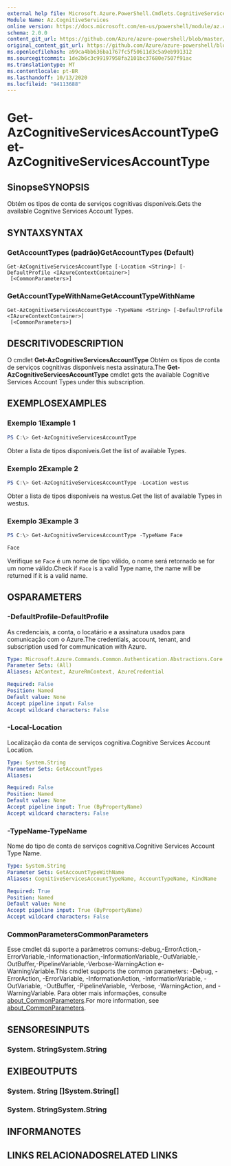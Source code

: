 ```yaml
---
external help file: Microsoft.Azure.PowerShell.Cmdlets.CognitiveServices.dll-Help.xml
Module Name: Az.CognitiveServices
online version: https://docs.microsoft.com/en-us/powershell/module/az.cognitiveservices/get-azcognitiveservicesaccounttype
schema: 2.0.0
content_git_url: https://github.com/Azure/azure-powershell/blob/master/src/CognitiveServices/CognitiveServices/help/Get-AzCognitiveServicesAccountType.md
original_content_git_url: https://github.com/Azure/azure-powershell/blob/master/src/CognitiveServices/CognitiveServices/help/Get-AzCognitiveServicesAccountType.md
ms.openlocfilehash: a99ca4bb636ba1767fc5f50611d3c5a9eb991312
ms.sourcegitcommit: 1de2b6c3c99197958fa2101bc37680e7507f91ac
ms.translationtype: MT
ms.contentlocale: pt-BR
ms.lasthandoff: 10/13/2020
ms.locfileid: "94113688"
---
```

# <span data-ttu-id="d1e25-101">Get-AzCognitiveServicesAccountType</span><span class="sxs-lookup"><span data-stu-id="d1e25-101">Get-AzCognitiveServicesAccountType</span></span>

## <span data-ttu-id="d1e25-102">Sinopse</span><span class="sxs-lookup"><span data-stu-id="d1e25-102">SYNOPSIS</span></span>
<span data-ttu-id="d1e25-103">Obtém os tipos de conta de serviços cognitivas disponíveis.</span><span class="sxs-lookup"><span data-stu-id="d1e25-103">Gets the available Cognitive Services Account Types.</span></span>

## <span data-ttu-id="d1e25-104">SYNTAX</span><span class="sxs-lookup"><span data-stu-id="d1e25-104">SYNTAX</span></span>

### <span data-ttu-id="d1e25-105">GetAccountTypes (padrão)</span><span class="sxs-lookup"><span data-stu-id="d1e25-105">GetAccountTypes (Default)</span></span>
```
Get-AzCognitiveServicesAccountType [-Location <String>] [-DefaultProfile <IAzureContextContainer>]
 [<CommonParameters>]
```

### <span data-ttu-id="d1e25-106">GetAccountTypeWithName</span><span class="sxs-lookup"><span data-stu-id="d1e25-106">GetAccountTypeWithName</span></span>
```
Get-AzCognitiveServicesAccountType -TypeName <String> [-DefaultProfile <IAzureContextContainer>]
 [<CommonParameters>]
```

## <span data-ttu-id="d1e25-107">DESCRITIVO</span><span class="sxs-lookup"><span data-stu-id="d1e25-107">DESCRIPTION</span></span>
<span data-ttu-id="d1e25-108">O cmdlet **Get-AzCognitiveServicesAccountType** Obtém os tipos de conta de serviços cognitivas disponíveis nesta assinatura.</span><span class="sxs-lookup"><span data-stu-id="d1e25-108">The **Get-AzCognitiveServicesAccountType** cmdlet gets the available Cognitive Services Account Types under this subscription.</span></span>

## <span data-ttu-id="d1e25-109">EXEMPLOS</span><span class="sxs-lookup"><span data-stu-id="d1e25-109">EXAMPLES</span></span>

### <span data-ttu-id="d1e25-110">Exemplo 1</span><span class="sxs-lookup"><span data-stu-id="d1e25-110">Example 1</span></span>
```powershell
PS C:\> Get-AzCognitiveServicesAccountType
```

<span data-ttu-id="d1e25-111">Obter a lista de tipos disponíveis.</span><span class="sxs-lookup"><span data-stu-id="d1e25-111">Get the list of available Types.</span></span>

### <span data-ttu-id="d1e25-112">Exemplo 2</span><span class="sxs-lookup"><span data-stu-id="d1e25-112">Example 2</span></span>
```powershell
PS C:\> Get-AzCognitiveServicesAccountType -Location westus
```

<span data-ttu-id="d1e25-113">Obter a lista de tipos disponíveis na westus.</span><span class="sxs-lookup"><span data-stu-id="d1e25-113">Get the list of available Types in westus.</span></span>

### <span data-ttu-id="d1e25-114">Exemplo 3</span><span class="sxs-lookup"><span data-stu-id="d1e25-114">Example 3</span></span>
```powershell
PS C:\> Get-AzCognitiveServicesAccountType -TypeName Face

Face
```

<span data-ttu-id="d1e25-115">Verifique se `Face` é um nome de tipo válido, o nome será retornado se for um nome válido.</span><span class="sxs-lookup"><span data-stu-id="d1e25-115">Check if `Face` is a valid Type name, the name will be returned if it is a valid name.</span></span>

## <span data-ttu-id="d1e25-116">OS</span><span class="sxs-lookup"><span data-stu-id="d1e25-116">PARAMETERS</span></span>

### <span data-ttu-id="d1e25-117">-DefaultProfile</span><span class="sxs-lookup"><span data-stu-id="d1e25-117">-DefaultProfile</span></span>
<span data-ttu-id="d1e25-118">As credenciais, a conta, o locatário e a assinatura usados para comunicação com o Azure.</span><span class="sxs-lookup"><span data-stu-id="d1e25-118">The credentials, account, tenant, and subscription used for communication with Azure.</span></span>

```yaml
Type: Microsoft.Azure.Commands.Common.Authentication.Abstractions.Core.IAzureContextContainer
Parameter Sets: (All)
Aliases: AzContext, AzureRmContext, AzureCredential

Required: False
Position: Named
Default value: None
Accept pipeline input: False
Accept wildcard characters: False
```

### <span data-ttu-id="d1e25-119">-Local</span><span class="sxs-lookup"><span data-stu-id="d1e25-119">-Location</span></span>
<span data-ttu-id="d1e25-120">Localização da conta de serviços cognitiva.</span><span class="sxs-lookup"><span data-stu-id="d1e25-120">Cognitive Services Account Location.</span></span>

```yaml
Type: System.String
Parameter Sets: GetAccountTypes
Aliases:

Required: False
Position: Named
Default value: None
Accept pipeline input: True (ByPropertyName)
Accept wildcard characters: False
```

### <span data-ttu-id="d1e25-121">-TypeName</span><span class="sxs-lookup"><span data-stu-id="d1e25-121">-TypeName</span></span>
<span data-ttu-id="d1e25-122">Nome do tipo de conta de serviços cognitiva.</span><span class="sxs-lookup"><span data-stu-id="d1e25-122">Cognitive Services Account Type Name.</span></span>

```yaml
Type: System.String
Parameter Sets: GetAccountTypeWithName
Aliases: CognitiveServicesAccountTypeName, AccountTypeName, KindName

Required: True
Position: Named
Default value: None
Accept pipeline input: True (ByPropertyName)
Accept wildcard characters: False
```

### <span data-ttu-id="d1e25-123">CommonParameters</span><span class="sxs-lookup"><span data-stu-id="d1e25-123">CommonParameters</span></span>
<span data-ttu-id="d1e25-124">Esse cmdlet dá suporte a parâmetros comuns:-debug,-ErrorAction,-ErrorVariable,-Informationaction,-InformationVariable,-OutVariable,-OutBuffer,-PipelineVariable,-Verbose-WarningAction e-WarningVariable.</span><span class="sxs-lookup"><span data-stu-id="d1e25-124">This cmdlet supports the common parameters: -Debug, -ErrorAction, -ErrorVariable, -InformationAction, -InformationVariable, -OutVariable, -OutBuffer, -PipelineVariable, -Verbose, -WarningAction, and -WarningVariable.</span></span> <span data-ttu-id="d1e25-125">Para obter mais informações, consulte [about_CommonParameters](http://go.microsoft.com/fwlink/?LinkID=113216).</span><span class="sxs-lookup"><span data-stu-id="d1e25-125">For more information, see [about_CommonParameters](http://go.microsoft.com/fwlink/?LinkID=113216).</span></span>

## <span data-ttu-id="d1e25-126">SENSORES</span><span class="sxs-lookup"><span data-stu-id="d1e25-126">INPUTS</span></span>

### <span data-ttu-id="d1e25-127">System. String</span><span class="sxs-lookup"><span data-stu-id="d1e25-127">System.String</span></span>

## <span data-ttu-id="d1e25-128">EXIBE</span><span class="sxs-lookup"><span data-stu-id="d1e25-128">OUTPUTS</span></span>

### <span data-ttu-id="d1e25-129">System. String []</span><span class="sxs-lookup"><span data-stu-id="d1e25-129">System.String[]</span></span>

### <span data-ttu-id="d1e25-130">System. String</span><span class="sxs-lookup"><span data-stu-id="d1e25-130">System.String</span></span>

## <span data-ttu-id="d1e25-131">INFORMA</span><span class="sxs-lookup"><span data-stu-id="d1e25-131">NOTES</span></span>

## <span data-ttu-id="d1e25-132">LINKS RELACIONADOS</span><span class="sxs-lookup"><span data-stu-id="d1e25-132">RELATED LINKS</span></span>
